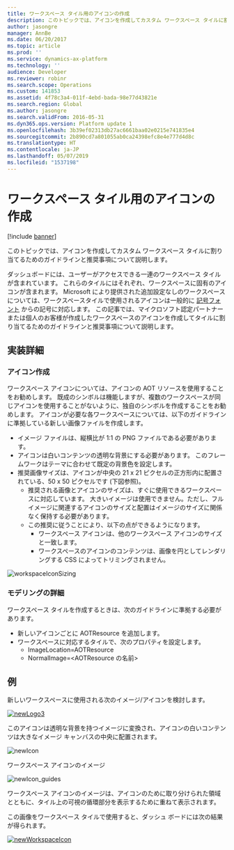 ```yaml
---
title: ワークスペース タイル用のアイコンの作成
description: このトピックでは、アイコンを作成してカスタム ワークスペース タイルに割り当てるためのガイドラインと推奨事項について説明します。
author: jasongre
manager: AnnBe
ms.date: 06/20/2017
ms.topic: article
ms.prod: ''
ms.service: dynamics-ax-platform
ms.technology: ''
audience: Developer
ms.reviewer: robinr
ms.search.scope: Operations
ms.custom: 141853
ms.assetid: 4f78c3a4-011f-4ebd-bada-98e77d43821e
ms.search.region: Global
ms.author: jasongre
ms.search.validFrom: 2016-05-31
ms.dyn365.ops.version: Platform update 1
ms.openlocfilehash: 3b39ef02313db27ac6661baa02e0215e741835e4
ms.sourcegitcommit: 2b890cd7a801055ab0ca24398efc8e4e777d4d8c
ms.translationtype: HT
ms.contentlocale: ja-JP
ms.lasthandoff: 05/07/2019
ms.locfileid: "1537198"
---
```

# <a name="create-icons-for-workspace-tiles"></a>ワークスペース タイル用のアイコンの作成

[!include [banner](../includes/banner.md)]

このトピックでは、アイコンを作成してカスタム ワークスペース タイルに割り当てるためのガイドラインと推奨事項について説明します。  

ダッシュボードには、ユーザーがアクセスできる一連のワークスペース タイルが含まれています。 これらのタイルにはそれぞれ、ワークスペースに固有のアイコンが含まれます。 Microsoft により提供された追加設定なしのワークスペースについては、ワークスペースタイルで使用されるアイコンは一般的に [記号フォント](symbol-font.md) からの記号に対応します。 この記事では、マイクロソフト認定パートナーまたは個人のお客様が作成したワークスペースのアイコンを作成してタイルに割り当てるためのガイドラインと推奨事項について説明します。

## <a name="implementation-details"></a>実装詳細
### <a name="icon-creation"></a>アイコン作成

ワークスペース アイコンについては、アイコンの AOT リソースを使用することをお勧めします。 既成のシンボルは機能しますが、複数のワークスペースが同じアイコンを使用することがないように、独自のシンボルを作成することをお勧めします。 アイコンが必要な各ワークスペースについては、以下のガイドラインに準拠している新しい画像ファイルを作成します。

-   イメージ ファイルは、縦横比が 1:1 の PNG ファイルである必要があります。
-   アイコンは白いコンテンツの透明な背景にする必要があります。 このフレームワークはテーマに合わせて既定の背景色を設定します。
-   推奨画像サイズは、アイコンが中央の 21 x 21 ピクセルの正方形内に配置されている、50 x 50 ピクセルです (下図参照)。
    -   推奨される画像とアイコンのサイズは、すぐに使用できるワークスペースに対応しています。 大きいイメージは使用できません。ただし、フル イメージに関連するアイコンのサイズと配置はイメージのサイズに関係なく保持する必要があります。
    -   この推奨に従うことにより、以下の点ができるようになります。
        -   ワークスペース アイコンは、他のワークスペース アイコンのサイズと一致します。
        -   ワークスペースのアイコンのコンテンツは、画像を円としてレンダリングする CSS によってトリミングされません。

![workspaceIconSizing](./media/workspaceiconsizing.png)

### <a name="modeling-details"></a>モデリングの詳細

ワークスペース タイルを作成するときは、次のガイドラインに準拠する必要があります。

-   新しいアイコンごとに AOTResource を追加します。
-   ワークスペースに対応するタイルで、次のプロパティを設定します。
    -   ImageLocation=AOTResource
    -   NormalImage=&lt;AOTResource の名前&gt;

## <a name="example"></a>例
新しいワークスペースに使用される次のイメージ/アイコンを検討します。 

[![newLogo3](./media/newlogo3.png)](./media/newlogo3.png) 

このアイコンは透明な背景を持つイメージに変換され、アイコンの白いコンテンツは大きなイメージ キャンバスの中央に配置されます。 

![newIcon](./media/newicon.png) 

ワークスペース アイコンのイメージ

![newIcon\_guides](./media/newicon_guides.png) 

ワークスペース アイコンのイメージは、アイコンのために取り分けられた領域とともに、タイル上の可視の循環部分を表示するために重ねて表示されます。

この画像をワークスペース タイルで使用すると、ダッシュ ボードには次の結果が得られます。 

[![newWorkspaceIcon](./media/newworkspaceicon.png)](./media/newworkspaceicon.png)                



